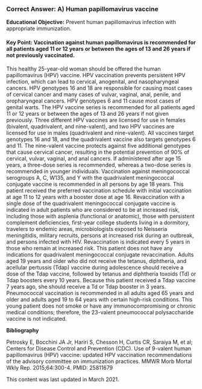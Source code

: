 
### Correct Answer: A) Human papillomavirus vaccine 

**Educational Objective:** Prevent human papillomavirus infection with appropriate immunization.

#### **Key Point:** Vaccination against human papillomavirus is recommended for all patients aged 11 or 12 years or between the ages of 13 and 26 years if not previously vaccinated.

This healthy 25-year-old woman should be offered the human papillomavirus (HPV) vaccine. HPV vaccination prevents persistent HPV infection, which can lead to cervical, anogenital, and nasopharyngeal cancers. HPV genotypes 16 and 18 are responsible for causing most cases of cervical cancer and many cases of vulvar, vaginal, anal, penile, and oropharyngeal cancers. HPV genotypes 6 and 11 cause most cases of genital warts. The HPV vaccine series is recommended for all patients aged 11 or 12 years or between the ages of 13 and 26 years if not given previously. Three different HPV vaccines are licensed for use in females (bivalent, quadrivalent, and nine-valent), and two HPV vaccines are licensed for use in males (quadrivalent and nine-valent). All vaccines target genotypes 16 and 18, and the quadrivalent vaccine also targets genotypes 6 and 11. The nine-valent vaccine protects against five additional genotypes that cause cervical cancer, resulting in the potential prevention of 90% of cervical, vulvar, vaginal, and anal cancers. If administered after age 15 years, a three-dose series is recommended, whereas a two-dose series is recommended in younger individuals.
Vaccination against meningococcal serogroups A, C, W135, and Y with the quadrivalent meningococcal conjugate vaccine is recommended in all persons by age 18 years. This patient received the preferred vaccination schedule with initial vaccination at age 11 to 12 years with a booster dose at age 16. Revaccination with a single dose of the quadrivalent meningococcal conjugate vaccine is indicated in adult patients who are considered to be at increased risk, including those with asplenia (functional or anatomic), those with persistent complement deficiencies, first-year college students living in a dormitory, travelers to endemic areas, microbiologists exposed to Neisseria meningitidis, military recruits, persons at increased risk during an outbreak, and persons infected with HIV. Revaccination is indicated every 5 years in those who remain at increased risk. This patient does not have any indications for quadrivalent meningococcal conjugate revaccination.
Adults aged 19 years and older who did not receive the tetanus, diphtheria, and acellular pertussis (Tdap) vaccine during adolescence should receive a dose of the Tdap vaccine, followed by tetanus and diphtheria toxoids (Td) or Tdap boosters every 10 years. Because this patient received a Tdap vaccine 7 years ago, she should receive a Td or Tdap booster in 3 years.
Pneumococcal vaccination is recommended in all adults aged 65 years and older and adults aged 19 to 64 years with certain high-risk conditions. This young patient does not smoke or have any immunocompromising or chronic medical conditions; therefore, the 23-valent pneumococcal polysaccharide vaccine is not indicated.

**Bibliography**

Petrosky E, Bocchini JA Jr, Hariri S, Chesson H, Curtis CR, Saraiya M, et al; Centers for Disease Control and Prevention (CDC). Use of 9-valent human papillomavirus (HPV) vaccine: updated HPV vaccination recommendations of the advisory committee on immunization practices. MMWR Morb Mortal Wkly Rep. 2015;64:300-4. PMID: 25811679

This content was last updated in March 2021.